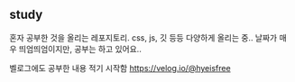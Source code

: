 ## study

혼자 공부한 것을 올리는 레포지토리.
css, js, 깃 등등 다양하게 올리는 중..
날짜가 매우 띄엄띄엄이지만, 공부는 하고 있어요..

벨로그에도 공부한 내용 적기 시작함
https://velog.io/@hyeisfree
